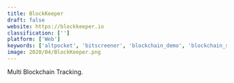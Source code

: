 ```yaml
---
title: BlockKeeper
draft: false 
website: https://blockkeeper.io
classification: ['']
platform: ['Web']
keywords: ['altpocket', 'bitscreener', 'blockchain_demo', 'blockchain_startups_map', 'blockstack', 'claimby', 'coinmarketcap', 'crypto_viewer', 'cryptocompare', 'frost']
image: 2020/04/BlockKeeper.png
---
```

Multi Blockchain Tracking.